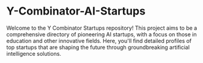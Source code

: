 # Y-Combinator-AI-Startups
Welcome to the Y Combinator Startups repository! This project aims to be a comprehensive directory of pioneering AI startups, with a focus on those in education and other innovative fields. Here, you'll find detailed profiles of top startups that are shaping the future through groundbreaking artificial intelligence solutions.
